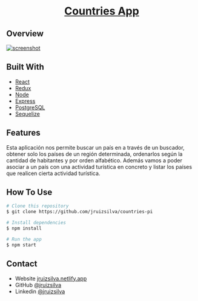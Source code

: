 <h1 align="center"><a href="https://countries-pi-jruizsilva.vercel.app">Countries App</a></h1>

## Overview

<a href="https://countries-pi-jruizsilva.vercel.app">![screenshot](https://i.ibb.co/WBJBYr0/Countries-App.png)</a>

## Built With

- [React](https://reactjs.org/)
- [Redux](https://redux.js.org/)
- [Node](https://nodejs.org/es/)
- [Express](https://expressjs.com/)
- [PostgreSQL](https://www.postgresql.org/)
- [Sequelize](https://sequelize.org/)

## Features

Esta aplicación nos permite buscar un país en a través de un buscador, obtener solo los países de un región determinada, ordenarlos según la cantidad de habitantes y por orden alfabético.
Además vamos a poder asociar a un país con una actividad turística en concreto y listar los países que realicen cierta actividad turística.

## How To Use

```bash
# Clone this repository
$ git clone https://github.com/jruizsilva/countries-pi

# Install dependencies
$ npm install

# Run the app
$ npm start
```

## Contact

- Website [jruizsilva.netlify.app](https://jruizsilva.netlify.app/)
- GitHub [@jruizsilva](https://github.com/jruizsilva)
- Linkedin [@jruizsilva](https://www.linkedin.com/in/jruizsilva/)
